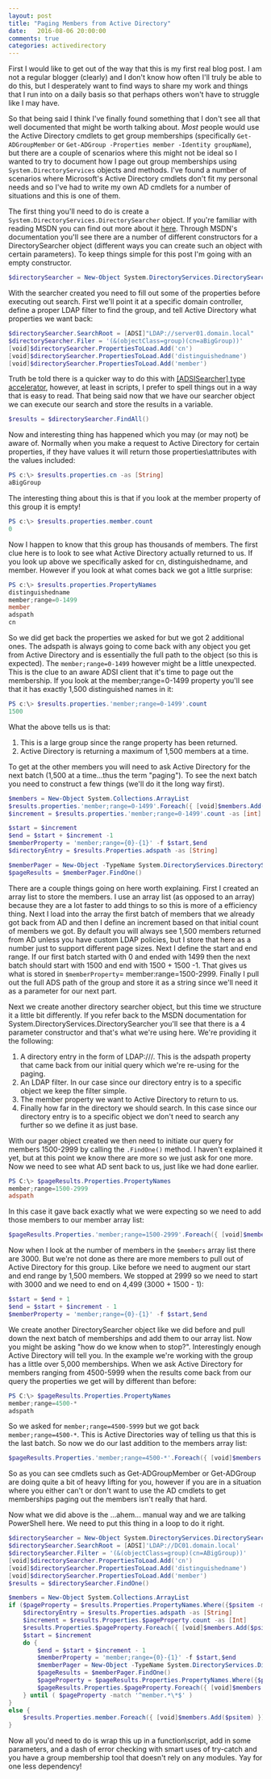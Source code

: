 ```yaml
---
layout: post
title: "Paging Members from Active Directory"
date:   2016-08-06 20:00:00
comments: true
categories: activedirectory
---
```


First I would like to get out of the way that this is my first real blog post.  I am not a regular blogger (clearly) and I don't know how often I'll truly be able to do this, but I desperately want to find ways to share my work and things that I run into on a daily basis so that perhaps others won't have to struggle like I may have.

So that being said I think I've finally found something that I don't see all that well documented that might be worth talking about.  *Most* people would use the Active Directory cmdlets to get group memberships (specifically `Get-ADGroupMember` or `Get-ADGroup -Properties member -Identity groupName`), but there are a couple of scenarios where this might not be ideal so I wanted to try to document how I page out group memberships using `System.DirectoryServices` objects and methods.  I've found a number of scenarios where Microsoft's Active Directory cmdlets don't fit my personal needs and so I've had to write my own AD cmdlets for a number of situations and this is one of them.

The first thing you'll need to do is create a `System.DirectoryServices.DirectorySearcher` object.  If you're familiar with reading MSDN you can find out more about it [here](https://msdn.microsoft.com/en-us/library/system.directoryservices.directorysearcher(v=vs.110).aspx).  Through MSDN's documentation you'll see there are a number of different constructors for a DirectorySearcher object (different ways you can create such an object with certain parameters).  To keep things simple for this post I'm going with an empty constructor.

```powershell
$directorySearcher = New-Object System.DirectoryServices.DirectorySearcher
```
With the searcher created you need to fill out some of the properties before executing out search.  First we'll point it at a specific domain controller, define a proper LDAP filter to find the group, and tell Active Directory what properties we want back:

```powershell
$directorySearcher.SearchRoot = [ADSI]"LDAP://server01.domain.local"
$directorySearcher.Filer = '(&(objectClass=group)(cn=aBigGroup))'
[void]$directorySearcher.PropertiesToLoad.Add('cn')
[void]$directorySearcher.PropertiesToLoad.Add('distinguishedname')
[void]$directorySearcher.PropertiesToLoad.Add('member')
```

Truth be told there is a quicker way to do this with [[ADSISearcher] type accelerator](https://blogs.technet.microsoft.com/heyscriptingguy/2010/08/24/use-the-powershell-adsisearcher-type-accelerator-to-search-active-directory/), however, at least in scripts, I prefer to spell things out in a way that is easy to read.  That being said now that we have our searcher object we can execute our search and store the results in a variable.

```powershell
$results = $directorySearcher.FindAll()
```

Now and interesting thing has happened which you may (or may not) be aware of.  Normally when you make a request to Active Directory for certain properties, if they have values it will return those properties\attributes with the values included:

```powershell
PS c:\> $results.properties.cn -as [String]
aBigGroup
```

The interesting thing about this is that if you look at the member property of this group it is empty!

```powershell
PS c:\> $results.properties.member.count
0
```

Now I happen to know that this group has thousands of members.  The first clue here is to look to see what Active Directory actually returned to us.  If you look up above we specifically asked for cn, distinguishedname, and member.  However if you look at what comes back we got a little surprise:

```powershell
PS c:\> $results.properties.PropertyNames
distinguishedname
member;range=0-1499
member
adspath
cn
```

So we did get back the properties we asked for but we got 2 additional ones.  The adspath is always going to come back with any object you get from Active Directory and is essentially the full path to the object (so this is expected).  The `member;range=0-1499` however might be a little unexpected.  This is the clue to an aware ADSI client that it's time to page out the membership.  If you look at the member;range=0-1499 property you'll see that it has exactly 1,500 distinguished names in it:

```powershell
PS c:\> $results.properties.'member;range=0-1499'.count
1500
```

What the above tells us is that:

1. This is a large group since the range property has been returned.
2. Active Directory is returning a maximum of 1,500 members at a time.

To get at the other members you will need to ask Active Directory for the next batch (1,500 at a time...thus the term "paging").  To see the next batch you need to construct a few things (we'll do it the long way first).

```powershell
$members = New-Object System.Collections.ArrayList
$results.properties.'member;range=0-1499'.Foreach({ [void]$members.Add($psitem) })
$increment = $results.properties.'member;range=0-1499'.count -as [int]

$start = $increment
$end = $start + $increment -1
$memberProperty = 'member;range={0}-{1}' -f $start,$end
$directoryEntry = $results.Properties.adspath -as [String]

$memberPager = New-Object -TypeName System.DirectoryServices.DirectorySearcher -ArgumentList $directoryEntry,'(objectClass=*)',$memberProperty,'Base'
$pageResults = $memberPager.FindOne()
```

There are a couple things going on here worth explaining.  First I created an array list to store the members.  I use an array list (as opposed to an array) because they are a lot faster to add things to so this is more of a efficiency thing.  Next I load into the array the first batch of members that we already got back from AD and then I define an increment based on that initial count of members we got.  By default you will always see 1,500 members returned from AD unless you have custom LDAP policies, but I store that here as a number just to support different page sizes.  Next I define the start and end range.  If our first batch started with 0 and ended with 1499 then the next batch should start with 1500 and end with 1500 + 1500 -1.  That gives us what is stored in `$memberProperty`= member:range=1500-2999.  Finally I pull out the full ADS path of the group and store it as a string since we'll need it as a parameter for our next part.

Next we create another directory searcher object, but this time we structure it a little bit differently.  If you refer back to the MSDN documentation for System.DirectoryServices.DirectorySearcher you'll see that there is a 4 parameter constructor and that's what we're using here.  We're providing it the following:

1. A directory entry in the form of LDAP://<DCName>/<DN of group>.  This is the adspath property that came back from our initial query which we're re-using for the paging.
2. An LDAP filter.  In our case since our directory entry is to a specific object we keep the filter simple.
3. The member property we want to Active Directory to return to us.
4. Finally how far in the directory we should search.  In this case since our directory entry is to a specific object we don't need to search any further so we define it as just base.

With our pager object created we then need to initiate our query for members 1500-2999 by calling the `.FindOne()` method.  I haven't explained it yet, but at this point we know there are more so we just ask for one more.  Now we need to see what AD sent back to us, just like we had done earlier.

```powershell
PS C:\> $pageResults.Properties.PropertyNames
member;range=1500-2999
adspath
```

In this case it gave back exactly what we were expecting so we need to add those members to our member array list:

```powershell
$pageResults.Properties.'member;range=1500-2999'.Foreach({ [void]$members.Add($psitem) })
```

Now when I look at the number of members in the `$members` array list there are 3000.  But we're not done as there are more members to pull out of Active Directory for this group.  Like before we need to augment our start and end range by 1,500 members.  We stopped at 2999 so we need to start with 3000 and we need to end on 4,499 (3000 + 1500 - 1):

```powershell
$start = $end + 1
$end = $start + $increment - 1
$memberProperty = 'member;range={0}-{1}' -f $start,$end
```

We create another DirectorySearcher object like we did before and pull down the next batch of memberships and add them to our array list.  Now you might be asking "how do we know when to stop?".  Interestingly enough Active Directory will tell you.  In the example we're working with the group has a little over 5,000 memberships.  When we ask Active Directory for members ranging from 4500-5999 when the results come back from our query the properties we get will by different than before:

```powershell
PS C:\> $pageResults.Properties.PropertyNames
member;range=4500-*
adspath
```

So we asked for `member;range=4500-5999` but we got back `member;range=4500-*`.  This is Active Directories way of telling us that this is the last batch.  So now we do our last addition to the members array list:

```powershell
$pageResults.Properties.'member;range=4500-*'.Foreach({ [void]$members.Add($psitem) })
```

So as you can see cmdlets such as Get-ADGroupMember or Get-ADGroup are doing quite a bit of heavy lifting for you, however if you are in a situation where you either can't or don't want to use the AD cmdlets to get memberships paging out the members isn't really that hard.

Now what we did above is the ...ahem... manual way and we are talking PowerShell here.  We need to put this thing in a loop to do it right.

```powershell
$directorySearcher = New-Object System.DirectoryServices.DirectorySearcher
$directorySearcher.SearchRoot = [ADSI]'LDAP://DC01.domain.local'
$directorySearcher.Filter = '(&(objectClass=group)(cn=ABigGroup))'
[void]$directorySearcher.PropertiesToLoad.Add('cn')
[void]$directorySearcher.PropertiesToLoad.Add('distinguishedname')
[void]$directorySearcher.PropertiesToLoad.Add('member')
$results = $directorySearcher.FindOne()

$members = New-Object System.Collections.ArrayList
if ($pageProperty = $results.Properties.PropertyNames.Where({$psitem -match '^member:range'}) -as [String]) {
    $directoryEntry = $results.Properties.adspath -as [String]
    $increment = $results.Properties.$pageProperty.count -as [Int]
    $results.Properties.$pageProperty.Foreach({ [void]$members.Add($psitem) })
    $start = $increment
    do {
        $end = $start + $increment - 1
        $memberProperty = 'member;range={0}-{1}' -f $start,$end
        $memberPager = New-Object -TypeName System.DirectoryServices.DirectorySearcher -ArgumentList $directoryEntry,'(objectClass=*)',$memberProperty,'Base'
        $pageResults = $memberPager.FindOne()
        $pageProperty = $pageResults.Properties.PropertyNames.Where({$psitem -match '^member:range'}) -as [String]
        $pageResults.Properties.$pageProperty.Foreach({ [void]$members.Add($psitem) })
    } until ( $pageProperty -match '^member.*\*$' )
}
else {
    $results.Properties.member.Foreach({ [void]$members.Add($psitem) })
}
```

Now all you'd need to do is wrap this up in a function\script, add in some parameters, and a dash of error checking with smart uses of try-catch and you have a group membership tool that doesn't rely on any modules.  Yay for one less dependency!